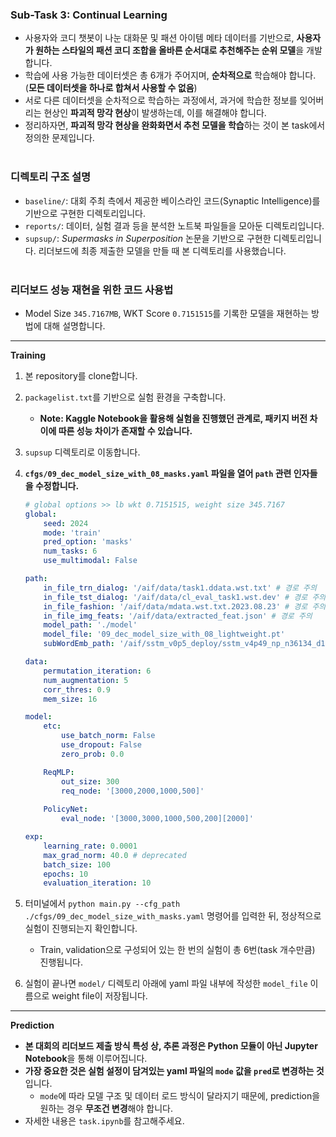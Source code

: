 ### Sub-Task 3: Continual Learning
- 사용자와 코디 챗봇이 나눈 대화문 및 패션 아이템 메타 데이터를 기반으로, **사용자가 원하는 스타일의 패션 코디 조합을 올바른 순서대로 추천해주는 순위 모델**을 개발합니다.
- 학습에 사용 가능한 데이터셋은 총 6개가 주어지며, **순차적으로** 학습해야 합니다. (**모든 데이터셋을 하나로 합쳐서 사용할 수 없음**)
- 서로 다른 데이터셋을 순차적으로 학습하는 과정에서, 과거에 학습한 정보를 잊어버리는 현상인 **파괴적 망각 현상**이 발생하는데, 이를 해결해야 합니다.
- 정리하자면, **파괴적 망각 현상을 완화화면서 추천 모델을 학습**하는 것이 본 task에서 정의한 문제입니다.
<br><br>

### 디렉토리 구조 설명
- `baseline/`: 대회 주최 측에서 제공한 베이스라인 코드(Synaptic Intelligence)를 기반으로 구현한 디렉토리입니다.
- `reports/`: 데이터, 실험 결과 등을 분석한 노트북 파일들을 모아둔 디렉토리입니다.
- `supsup/`: _Supermasks in Superposition_ 논문을 기반으로 구현한 디렉토리입니다. 리더보드에 최종 제출한 모델을 만들 때 본 디렉토리를 사용했습니다.
<br><br>

### 리더보드 성능 재현을 위한 코드 사용법
- Model Size `345.7167MB`, WKT Score `0.7151515`를 기록한 모델을 재현하는 방법에 대해 설명합니다.
---
**Training**
1. 본 repository를 clone합니다.
1. `packagelist.txt`를 기반으로 실험 환경을 구축합니다.
    - **Note: Kaggle Notebook을 활용해 실험을 진행했던 관계로, 패키지 버전 차이에 따른 성능 차이가 존재할 수 있습니다.**
1. `supsup` 디렉토리로 이동합니다.
1. **`cfgs/09_dec_model_size_with_08_masks.yaml` 파일을 열어 `path` 관련 인자들을 수정합니다.**

    ```yaml
    # global options >> lb wkt 0.7151515, weight size 345.7167
    global:
        seed: 2024
        mode: 'train'
        pred_option: 'masks'
        num_tasks: 6
        use_multimodal: False
 
    path:
        in_file_trn_dialog: '/aif/data/task1.ddata.wst.txt' # 경로 주의
        in_file_tst_dialog: '/aif/data/cl_eval_task1.wst.dev' # 경로 주의
        in_file_fashion: '/aif/data/mdata.wst.txt.2023.08.23' # 경로 주의
        in_file_img_feats: '/aif/data/extracted_feat.json' # 경로 주의
        model_path: './model'
        model_file: '09_dec_model_size_with_08_lightweight.pt'
        subWordEmb_path: '/aif/sstm_v0p5_deploy/sstm_v4p49_np_n36134_d128.dat' # 경로 주의

    data:
        permutation_iteration: 6
        num_augmentation: 5
        corr_thres: 0.9
        mem_size: 16

    model:
        etc:
            use_batch_norm: False
            use_dropout: False
            zero_prob: 0.0

        ReqMLP:
            out_size: 300
            req_node: '[3000,2000,1000,500]'
        
        PolicyNet:
            eval_node: '[3000,3000,1000,500,200][2000]'

    exp:
        learning_rate: 0.0001
        max_grad_norm: 40.0 # deprecated
        batch_size: 100
        epochs: 10
        evaluation_iteration: 10
    ```

1. 터미널에서 `python main.py --cfg_path ./cfgs/09_dec_model_size_with_masks.yaml` 명령어를 입력한 뒤, 정상적으로 실험이 진행되는지 확인합니다.
    - Train, validation으로 구성되어 있는 한 번의 실험이 총 6번(task 개수만큼) 진행됩니다.
1. 실험이 끝나면 `model/` 디렉토리 아래에 yaml 파일 내부에 작성한 `model_file` 이름으로 weight file이 저장됩니다.
---
**Prediction**
- **본 대회의 리더보드 제출 방식 특성 상, 추론 과정은 Python 모듈이 아닌 Jupyter Notebook**을 통해 이루어집니다.
- **가장 중요한 것은 실험 설정이 담겨있는 yaml 파일의 `mode` 값을 `pred`로 변경하는 것**입니다.
    - `mode`에 따라 모델 구조 및 데이터 로드 방식이 달라지기 때문에, prediction을 원하는 경우 **무조건 변경**해야 합니다.
- 자세한 내용은 `task.ipynb`를 참고해주세요.